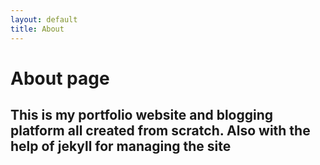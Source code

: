 ```yaml
---
layout: default
title: About
---
```


# About page

<h2> This is my portfolio website and blogging platform all created from scratch. Also with the help of jekyll for managing the site </h2>